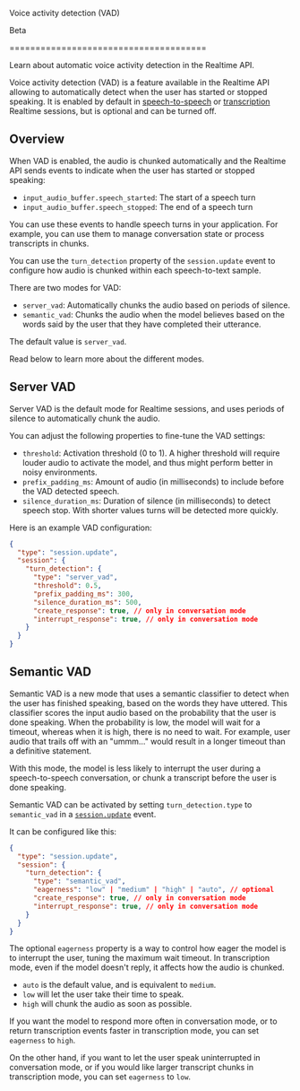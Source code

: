 Voice activity detection (VAD)

Beta

======================================

Learn about automatic voice activity detection in the Realtime API.

Voice activity detection (VAD) is a feature available in the Realtime API allowing to automatically detect when the user has started or stopped speaking. It is enabled by default in [speech-to-speech](/docs/guides/realtime-conversations) or [transcription](/docs/guides/realtime-transcription) Realtime sessions, but is optional and can be turned off.

Overview
--------

When VAD is enabled, the audio is chunked automatically and the Realtime API sends events to indicate when the user has started or stopped speaking:

*   `input_audio_buffer.speech_started`: The start of a speech turn
*   `input_audio_buffer.speech_stopped`: The end of a speech turn

You can use these events to handle speech turns in your application. For example, you can use them to manage conversation state or process transcripts in chunks.

You can use the `turn_detection` property of the `session.update` event to configure how audio is chunked within each speech-to-text sample.

There are two modes for VAD:

*   `server_vad`: Automatically chunks the audio based on periods of silence.
*   `semantic_vad`: Chunks the audio when the model believes based on the words said by the user that they have completed their utterance.

The default value is `server_vad`.

Read below to learn more about the different modes.

Server VAD
----------

Server VAD is the default mode for Realtime sessions, and uses periods of silence to automatically chunk the audio.

You can adjust the following properties to fine-tune the VAD settings:

*   `threshold`: Activation threshold (0 to 1). A higher threshold will require louder audio to activate the model, and thus might perform better in noisy environments.
*   `prefix_padding_ms`: Amount of audio (in milliseconds) to include before the VAD detected speech.
*   `silence_duration_ms`: Duration of silence (in milliseconds) to detect speech stop. With shorter values turns will be detected more quickly.

Here is an example VAD configuration:

```json
{
  "type": "session.update",
  "session": {
    "turn_detection": {
      "type": "server_vad",
      "threshold": 0.5,
      "prefix_padding_ms": 300,
      "silence_duration_ms": 500,
      "create_response": true, // only in conversation mode
      "interrupt_response": true, // only in conversation mode
    }
  }
}
```

Semantic VAD
------------

Semantic VAD is a new mode that uses a semantic classifier to detect when the user has finished speaking, based on the words they have uttered. This classifier scores the input audio based on the probability that the user is done speaking. When the probability is low, the model will wait for a timeout, whereas when it is high, there is no need to wait. For example, user audio that trails off with an "ummm..." would result in a longer timeout than a definitive statement.

With this mode, the model is less likely to interrupt the user during a speech-to-speech conversation, or chunk a transcript before the user is done speaking.

Semantic VAD can be activated by setting `turn_detection.type` to `semantic_vad` in a [`session.update`](/docs/api-reference/realtime-client-events/session/update) event.

It can be configured like this:

```json
{
  "type": "session.update",
  "session": {
    "turn_detection": {
      "type": "semantic_vad",
      "eagerness": "low" | "medium" | "high" | "auto", // optional
      "create_response": true, // only in conversation mode
      "interrupt_response": true, // only in conversation mode
    }
  }
}
```

The optional `eagerness` property is a way to control how eager the model is to interrupt the user, tuning the maximum wait timeout. In transcription mode, even if the model doesn't reply, it affects how the audio is chunked.

*   `auto` is the default value, and is equivalent to `medium`.
*   `low` will let the user take their time to speak.
*   `high` will chunk the audio as soon as possible.

If you want the model to respond more often in conversation mode, or to return transcription events faster in transcription mode, you can set `eagerness` to `high`.

On the other hand, if you want to let the user speak uninterrupted in conversation mode, or if you would like larger transcript chunks in transcription mode, you can set `eagerness` to `low`.